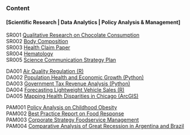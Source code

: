 ### Content 
#### [Scientific Research | Data Analytics | Policy Analysis & Management]

SR001  [Qualitative Research on Chocolate Consumption](https://github.com/jeremyxuu/research-projects/blob/main/1.%20Qualitative%20Research%20on%20Chocolate%20Consumption.pdf)\
SR002  [Body Composition](https://github.com/jeremyxuu/research-projects/blob/main/2.%20Body%20Composition.pdf)\
SR003  [Health Claim Paper](https://github.com/jeremyxuu/research-projects/blob/main/3.%20Health%20Claim%20Paper.pdf)\
SR004  [Hematology](https://github.com/jeremyxuu/research-projects/blob/main/4.%20Hematology.pdf)\
SR005  [Science Communication Strategy Plan](https://github.com/jeremyxuu/research-projects/blob/main/7.%20Science%20Communication%20Strategy%20Plan.pdf)


DA001  [Air Quality Regulation (R)](https://github.com/jeremyxuu/research-projects/blob/main/9.%20Air%20Quality%20Regulation%20(R).pdf)\
DA002  [Population Health and Economic Growth (Python)](https://github.com/jeremyxuu/research-projects/blob/main/10.%20Population%20Health%20and%20Economic%20Growth%20(Python).pdf)\
DA003  [Government Tax Revenue Analysis (Python)](https://github.com/jeremyxuu/research-projects/blob/main/11.%20Government%20Tax%20Revenue%20Analysis%20(Python).pdf)\
DA004  [Forecasting Lightweight Vehicle Sales (R)](https://github.com/jeremyxuu/research-projects/blob/main/12.%20Forecasting%20Lightweight%20Vehicle%20Sales.pdf)\
DA005  [Mapping Health Disparities in Chicago (ArcGIS)](https://github.com/jeremyxuu/research-projects/blob/main/13.%20Mapping%20Health%20Disparities%20in%20Chicago.pdf)


PAM001  [Policy Analysis on Childhood Obesity](https://github.com/jeremyxuu/research-projects/blob/main/5.%20Policy%20Analysis%20on%20Childhood%20Obesity.pdf)\
PAM002  [Best Practice Report on Food Response](https://github.com/jeremyxuu/research-projects/blob/main/6.%20Best%20Practice%20Report%20on%20Food%20Response.pdf)\
PAM003  [Corporate Strategy Foodservice Management](https://github.com/jeremyxuu/research-projects/blob/main/8.%20Corporate%20Strategy%20Foodservice%20Management.pdf)\
PAM004  [Comparative Analysis of Great Recession in Argentina and Brazil](https://github.com/jeremyxuu/research-projects/blob/main/14.%20Comparative%20Analysis%20of%20Great%20Recession%20in%20Argentina%20and%20Brazil.pdf)
